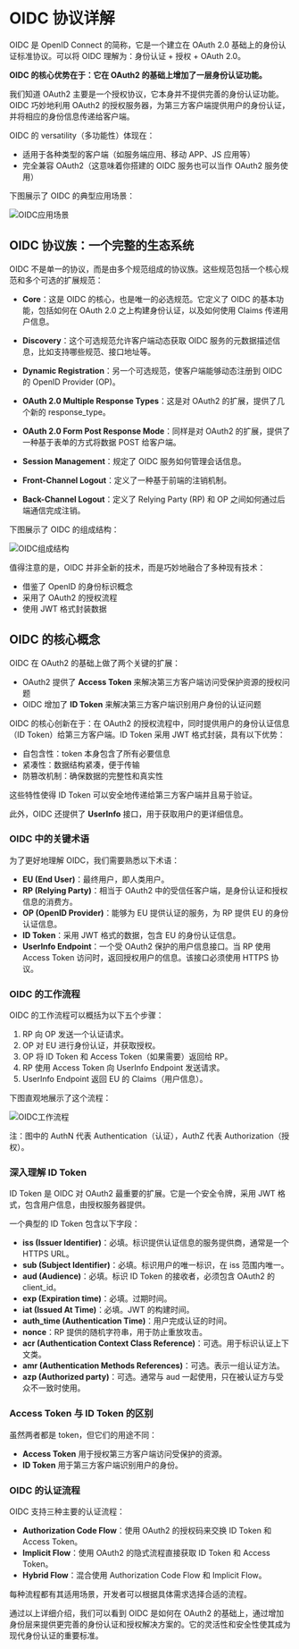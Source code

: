 # OIDC 协议详解

OIDC 是 OpenID Connect 的简称，它是一个建立在 OAuth 2.0 基础上的身份认证标准协议。可以将 OIDC 理解为：身份认证 + 授权 + OAuth 2.0。

**OIDC 的核心优势在于：它在 OAuth2 的基础上增加了一层身份认证功能。**

我们知道 OAuth2 主要是一个授权协议，它本身并不提供完善的身份认证功能。OIDC 巧妙地利用 OAuth2 的授权服务器，为第三方客户端提供用户的身份认证，并将相应的身份信息传递给客户端。

OIDC 的 versatility（多功能性）体现在：

- 适用于各种类型的客户端（如服务端应用、移动 APP、JS 应用等）
- 完全兼容 OAuth2（这意味着你搭建的 OIDC 服务也可以当作 OAuth2 服务使用）

下图展示了 OIDC 的典型应用场景：

![OIDC应用场景](https://thinking-oss.oss-cn-beijing.aliyuncs.com/img/2021/10/202110101111139.png)

## OIDC 协议族：一个完整的生态系统

OIDC 不是单一的协议，而是由多个规范组成的协议族。这些规范包括一个核心规范和多个可选的扩展规范：

- **Core**：这是 OIDC 的核心，也是唯一的必选规范。它定义了 OIDC 的基本功能，包括如何在 OAuth 2.0 之上构建身份认证，以及如何使用 Claims 传递用户信息。

- **Discovery**：这个可选规范允许客户端动态获取 OIDC 服务的元数据描述信息，比如支持哪些规范、接口地址等。

- **Dynamic Registration**：另一个可选规范，使客户端能够动态注册到 OIDC 的 OpenID Provider (OP)。

- **OAuth 2.0 Multiple Response Types**：这是对 OAuth2 的扩展，提供了几个新的 response_type。

- **OAuth 2.0 Form Post Response Mode**：同样是对 OAuth2 的扩展，提供了一种基于表单的方式将数据 POST 给客户端。

- **Session Management**：规定了 OIDC 服务如何管理会话信息。

- **Front-Channel Logout**：定义了一种基于前端的注销机制。

- **Back-Channel Logout**：定义了 Relying Party (RP) 和 OP 之间如何通过后端通信完成注销。

下图展示了 OIDC 的组成结构：

![OIDC组成结构](https://thinking-oss.oss-cn-beijing.aliyuncs.com/img/2021/10/202110101111003.png)

值得注意的是，OIDC 并非全新的技术，而是巧妙地融合了多种现有技术：

- 借鉴了 OpenID 的身份标识概念
- 采用了 OAuth2 的授权流程
- 使用 JWT 格式封装数据

## OIDC 的核心概念

OIDC 在 OAuth2 的基础上做了两个关键的扩展：

- OAuth2 提供了 **Access Token** 来解决第三方客户端访问受保护资源的授权问题
- OIDC 增加了 **ID Token** 来解决第三方客户端识别用户身份的认证问题

OIDC 的核心创新在于：在 OAuth2 的授权流程中，同时提供用户的身份认证信息（ID Token）给第三方客户端。ID Token 采用 JWT 格式封装，具有以下优势：

- 自包含性：token 本身包含了所有必要信息
- 紧凑性：数据结构紧凑，便于传输
- 防篡改机制：确保数据的完整性和真实性

这些特性使得 ID Token 可以安全地传递给第三方客户端并且易于验证。

此外，OIDC 还提供了 **UserInfo** 接口，用于获取用户的更详细信息。

### OIDC 中的关键术语

为了更好地理解 OIDC，我们需要熟悉以下术语：

- **EU (End User)**：最终用户，即人类用户。
- **RP (Relying Party)**：相当于 OAuth2 中的受信任客户端，是身份认证和授权信息的消费方。
- **OP (OpenID Provider)**：能够为 EU 提供认证的服务，为 RP 提供 EU 的身份认证信息。
- **ID Token**：采用 JWT 格式的数据，包含 EU 的身份认证信息。
- **UserInfo Endpoint**：一个受 OAuth2 保护的用户信息接口。当 RP 使用 Access Token 访问时，返回授权用户的信息。该接口必须使用 HTTPS 协议。

### OIDC 的工作流程

OIDC 的工作流程可以概括为以下五个步骤：

1. RP 向 OP 发送一个认证请求。
2. OP 对 EU 进行身份认证，并获取授权。
3. OP 将 ID Token 和 Access Token（如果需要）返回给 RP。
4. RP 使用 Access Token 向 UserInfo Endpoint 发送请求。
5. UserInfo Endpoint 返回 EU 的 Claims（用户信息）。

下图直观地展示了这个流程：

![OIDC工作流程](https://thinking-oss.oss-cn-beijing.aliyuncs.com/img/2021/10/202110101111497.jpg)

注：图中的 AuthN 代表 Authentication（认证），AuthZ 代表 Authorization（授权）。

### 深入理解 ID Token

ID Token 是 OIDC 对 OAuth2 最重要的扩展。它是一个安全令牌，采用 JWT 格式，包含用户信息，由授权服务器提供。

一个典型的 ID Token 包含以下字段：

- **iss (Issuer Identifier)**：必填。标识提供认证信息的服务提供商，通常是一个 HTTPS URL。
- **sub (Subject Identifier)**：必填。标识用户的唯一标识，在 iss 范围内唯一。
- **aud (Audience)**：必填。标识 ID Token 的接收者，必须包含 OAuth2 的 client_id。
- **exp (Expiration time)**：必填。过期时间。
- **iat (Issued At Time)**：必填。JWT 的构建时间。
- **auth_time (Authentication Time)**：用户完成认证的时间。
- **nonce**：RP 提供的随机字符串，用于防止重放攻击。
- **acr (Authentication Context Class Reference)**：可选。用于标识认证上下文类。
- **amr (Authentication Methods References)**：可选。表示一组认证方法。
- **azp (Authorized party)**：可选。通常与 aud 一起使用，只在被认证方与受众不一致时使用。

### Access Token 与 ID Token 的区别

虽然两者都是 token，但它们的用途不同：

- **Access Token** 用于授权第三方客户端访问受保护的资源。
- **ID Token** 用于第三方客户端识别用户的身份。

### OIDC 的认证流程

OIDC 支持三种主要的认证流程：

- **Authorization Code Flow**：使用 OAuth2 的授权码来交换 ID Token 和 Access Token。
- **Implicit Flow**：使用 OAuth2 的隐式流程直接获取 ID Token 和 Access Token。
- **Hybrid Flow**：混合使用 Authorization Code Flow 和 Implicit Flow。

每种流程都有其适用场景，开发者可以根据具体需求选择合适的流程。

通过以上详细介绍，我们可以看到 OIDC 是如何在 OAuth2 的基础上，通过增加身份层来提供更完善的身份认证和授权解决方案的。它的灵活性和安全性使其成为现代身份认证的重要标准。
